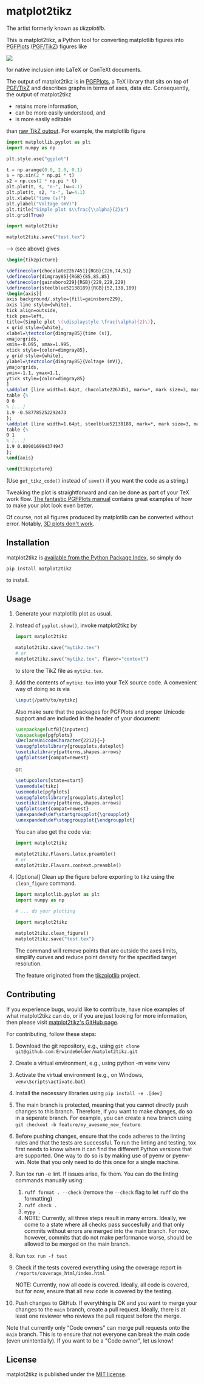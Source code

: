 # matplot2tikz
The artist formerly known as <em>tikzplotlib</em>.

This is matplot2tikz, a Python tool for converting matplotlib figures into
[PGFPlots](https://www.ctan.org/pkg/pgfplots) ([PGF/TikZ](https://www.ctan.org/pkg/pgf))
figures like

![](https://raw.githubusercontent.com/ErwindeGelder/matplot2tikz/refs/heads/main/example.png)

for native inclusion into LaTeX or ConTeXt documents.

The output of matplot2tikz is in [PGFPlots](https://github.com/pgf-tikz/pgfplots/), a TeX
library that sits on top of [PGF/TikZ](https://en.wikipedia.org/wiki/PGF/TikZ) and
describes graphs in terms of axes, data etc. Consequently, the output of matplot2tikz

-   retains more information,
-   can be more easily understood, and
-   is more easily editable

than [raw TikZ output](https://matplotlib.org/users/whats_new.html#pgf-tikz-backend).
For example, the matplotlib figure

```python
import matplotlib.pyplot as plt
import numpy as np

plt.style.use("ggplot")

t = np.arange(0.0, 2.0, 0.1)
s = np.sin(2 * np.pi * t)
s2 = np.cos(2 * np.pi * t)
plt.plot(t, s, "o-", lw=4.1)
plt.plot(t, s2, "o-", lw=4.1)
plt.xlabel("time (s)")
plt.ylabel("Voltage (mV)")
plt.title("Simple plot $\\frac{\\alpha}{2}$")
plt.grid(True)

import matplot2tikz

matplot2tikz.save("test.tex")
```

-->
(see above) gives

```latex
\begin{tikzpicture}

\definecolor{chocolate2267451}{RGB}{226,74,51}
\definecolor{dimgray85}{RGB}{85,85,85}
\definecolor{gainsboro229}{RGB}{229,229,229}
\definecolor{steelblue52138189}{RGB}{52,138,189}
\begin{axis}[
axis background/.style={fill=gainsboro229},
axis line style={white},
tick align=outside,
tick pos=left,
title={Simple plot \(\displaystyle \frac{\alpha}{2}\)},
x grid style={white},
xlabel=\textcolor{dimgray85}{time (s)},
xmajorgrids,
xmin=-0.095, xmax=1.995,
xtick style={color=dimgray85},
y grid style={white},
ylabel=\textcolor{dimgray85}{Voltage (mV)},
ymajorgrids,
ymin=-1.1, ymax=1.1,
ytick style={color=dimgray85}
]
\addplot [line width=1.64pt, chocolate2267451, mark=*, mark size=3, mark options={solid}]
table {%
0 0
% [...]
1.9 -0.587785252292473
};
\addplot [line width=1.64pt, steelblue52138189, mark=*, mark size=3, mark options={solid}]
table {%
0 1
% [...]
1.9 0.809016994374947
};
\end{axis}

\end{tikzpicture}
```

(Use `get_tikz_code()` instead of `save()` if you want the code as a string.)

Tweaking the plot is straightforward and can be done as part of your TeX work flow.
[The fantastic PGFPlots manual](http://pgfplots.sourceforge.net/pgfplots.pdf) contains
great examples of how to make your plot look even better.

Of course, not all figures produced by matplotlib can be converted without error.
Notably, [3D plots don't work](https://github.com/matplotlib/matplotlib/issues/7243).

## Installation

matplot2tikz is [available from the Python Package
Index](https://pypi.org/project/matplot2tikz/), so simply do

```
pip install matplot2tikz
```

to install.

## Usage

1. Generate your matplotlib plot as usual.

2. Instead of `pyplot.show()`, invoke matplot2tikz by

    ```python
    import matplot2tikz

    matplot2tikz.save("mytikz.tex")
    # or
    matplot2tikz.save("mytikz.tex", flavor="context")
    ```

    to store the TikZ file as `mytikz.tex`.

3. Add the contents of `mytikz.tex` into your TeX source code. A convenient way of doing
   so is via

    ```latex
    \input{/path/to/mytikz}
    ```

    Also make sure that the packages for PGFPlots and proper Unicode support and are
    included in the header of your document:

    ```latex
    \usepackage[utf8]{inputenc}
    \usepackage{pgfplots}
    \DeclareUnicodeCharacter{2212}{−}
    \usepgfplotslibrary{groupplots,dateplot}
    \usetikzlibrary{patterns,shapes.arrows}
    \pgfplotsset{compat=newest}
    ```

    or:

    ```latex
    \setupcolors[state=start]
    \usemodule[tikz]
    \usemodule[pgfplots]
    \usepgfplotslibrary[groupplots,dateplot]
    \usetikzlibrary[patterns,shapes.arrows]
    \pgfplotsset{compat=newest}
    \unexpanded\def\startgroupplot{\groupplot}
    \unexpanded\def\stopgroupplot{\endgroupplot}
    ```

    You can also get the code via:

    ```python
    import matplot2tikz

    matplot2tikz.Flavors.latex.preamble()
    # or
    matplot2tikz.Flavors.context.preamble()
    ```

4. [Optional] Clean up the figure before exporting to tikz using the `clean_figure`
   command.

    ```python
    import matplotlib.pyplot as plt
    import numpy as np

    # ... do your plotting

    import matplot2tikz

    matplot2tikz.clean_figure()
    matplot2tikz.save("test.tex")
    ```

    The command will remove points that are outside the axes limits, simplify curves and
    reduce point density for the specified target resolution.

    The feature originated from the
    [tikzplotlib](https://github.com/nschloe/tikzplotlib) project.

## Contributing

If you experience bugs, would like to contribute, have nice examples of what matplot2tikz
can do, or if you are just looking for more information, then please visit
[matplot2tikz's GitHub page](https://github.com/ErwindeGelder/matplot2tikz).

For contributing, follow these steps:

1. Download the git repository, e.g., using `git clone git@github.com:ErwindeGelder/matplot2tikz.git`
2. Create a virtual environment, e.g., using python -m venv venv
3. Activate the virtual environment (e.g., on Windows, `venv\Scripts\activate.bat`)
4. Install the necessary libraries using `pip install -e .[dev]`
5. The main branch is protected, meaning that you cannot directly push changes to this branch. 
   Therefore, if you want to make changes, do so in a seperate branch. For example, you can create 
   a new branch using `git checkout -b feature/my_awesome_new_feature`.
6. Before pushing changes, ensure that the code adheres to the linting rules and that the tests are 
   successful. To run the linting and testing, tox first needs to know where it can find the
   different Python versions that are supported. One way to do so is by making use of pyenv or 
   pyenv-win. Note that you only need to do this once for a single machine.
7. Run tox run -e lint. If issues arise, fix them. You can do the linting commands manually using:
   1. `ruff format . --check` (remove the `--check` flag to let `ruff` do the formatting)
   2. `ruff check .`
   3. `mypy .`
   4. NOTE: Currently, all three steps result in many errors. Ideally, we come to a state where
      all checks pass succesfully and that only commits without errors are merged into the main
      branch. For now, however, commits that do not make performance worse, should be allowed to be
      merged on the main branch.
8. Run `tox run -f test`
9. Check if the tests covered everything using the coverage report in 
   `/reports/coverage_html/index.html`

   NOTE: Currently, now all code is covered. Ideally, all code is covered, but for now, ensure that 
   all *new* code is covered by the testing.
10. Push changes to GitHub. If everything is OK and you want to merge your changes to the `main`
    branch, create a pull request.
    Ideally, there is at least one reviewer who reviews the pull request before the merge.

Note that currently only "Code owners" can merge pull requests onto the `main` branch. This is to
ensure that not everyone can break the main code (even unintentially). If you want to be a "Code
owner", let us know!

## License

matplot2tikz is published under the [MIT
license](https://en.wikipedia.org/wiki/MIT_License).
